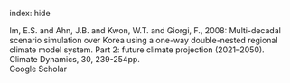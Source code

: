 index: hide

<div class="Citation">

  <div class="Citation-body">
    <div class="Citation-text">Im, E.S. and Ahn, J.B. and Kwon, W.T. and Giorgi, F., 2008: Multi-decadal scenario simulation over Korea using a one-way double-nested regional climate model system. Part 2: future climate projection (2021–2050). <span class="Article-journal">Climate Dynamics, </span><span class="Article-volume">30, </span>239-254pp.</div>
    <div class="Citation-links">
      <div class="CitationLink" data-href="https://scholar.google.com/scholar?q=Multi-decadal+scenario+simulation+over+Korea+using+a+one-way+double-nested+regional+climate+model+system.+Part+2%3A+future+climate+projection+%282021%E2%80%932050%29">
        <div class="CitationLink-icon CitationLink-Scholar"></div>
        <div class="CitationLink-text">Google Scholar</div>
      </div>
    </div>
  </div>
</div>


<div class="Citation-copy">

</div>